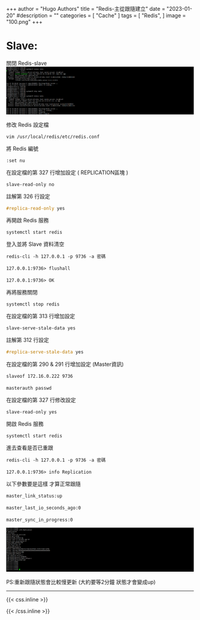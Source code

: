 +++
author = "Hugo Authors"
title = "Redis-主從跟隨建立"
date = "2023-01-20"
#description = ""
categories = [
    "Cache"
]
tags = [
    "Redis",
]
image = "100.png"
+++

# Slave:
關閉 Redis-slave
![](101.png)

修改 Redis 設定檔

    vim /usr/local/redis/etc/redis.conf

將 Redis 編號

    :set nu

在設定檔的第 327 行增加設定 ( REPLICATION區塊 )

    slave-read-only no
    
註解第 326 行設定
```sass
#replica-read-only yes
```

再開啟 Redis 服務

    systemctl start redis
    
登入並將 Slave 資料清空

    redis-cli -h 127.0.0.1 -p 9736 -a 密碼
    
    127.0.0.1:9736> flushall
    
    127.0.0.1:9736> OK

再將服務關閉

    systemctl stop redis
    
在設定檔的第 313 行增加設定

    slave-serve-stale-data yes
    
註解第 312 行設定
```sass
#replica-serve-stale-data yes
```
   
在設定檔的第 290 & 291 行增加設定 (Master資訊)

    slaveof 172.16.0.222 9736
    
    masterauth passwd
    
在設定檔的第 327 行修改設定

    slave-read-only yes
    
開啟 Redis 服務

    systemctl start redis
    
進去查看是否已重跟

    redis-cli -h 127.0.0.1 -p 9736 -a 密碼
    
    127.0.0.1:9736> info Replication
    
以下參數要是這樣 才算正常跟隨

    master_link_status:up
    
    master_last_io_seconds_ago:0
    
    master_sync_in_progress:0
    
![](102.png)

PS:重新跟隨狀態會比較慢更新 (大約要等2分鐘 狀態才會變成up)




***

{{< css.inline >}}
<style>
.emojify {
	font-family: Apple Color Emoji, Segoe UI Emoji, NotoColorEmoji, Segoe UI Symbol, Android Emoji, EmojiSymbols;
	font-size: 2rem;
	vertical-align: middle;
}
@media screen and (max-width:650px) {
  .nowrap {
    display: block;
    margin: 25px 0;
  }
}
</style>
{{< /css.inline >}}
